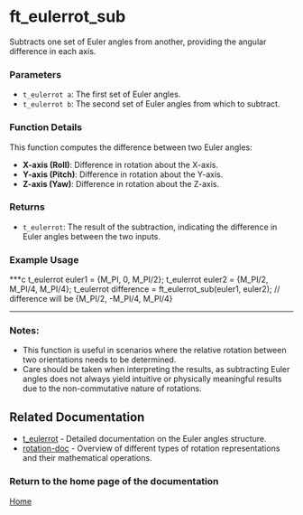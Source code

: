 # ft_eulerrot_sub
Subtracts one set of Euler angles from another, providing the angular difference in each axis.

### Parameters
- `t_eulerrot a`: The first set of Euler angles.
- `t_eulerrot b`: The second set of Euler angles from which to subtract.

### Function Details
This function computes the difference between two Euler angles:
- **X-axis (Roll)**: Difference in rotation about the X-axis.
- **Y-axis (Pitch)**: Difference in rotation about the Y-axis.
- **Z-axis (Yaw)**: Difference in rotation about the Z-axis.

### Returns
- `t_eulerrot`: The result of the subtraction, indicating the difference in Euler angles between the two inputs.

### Example Usage
***c
t_eulerrot euler1 = {M_PI, 0, M_PI/2};
t_eulerrot euler2 = {M_PI/2, M_PI/4, M_PI/4};
t_eulerrot difference = ft_eulerrot_sub(euler1, euler2);
// difference will be {M_PI/2, -M_PI/4, M_PI/4}
***

### Notes:
- This function is useful in scenarios where the relative rotation between two orientations needs to be determined.
- Care should be taken when interpreting the results, as subtracting Euler angles does not always yield intuitive or physically meaningful results due to the non-commutative nature of rotations.

## Related Documentation
- [t_eulerrot](./t_eulerrot.md) - Detailed documentation on the Euler angles structure.
- [rotation-doc](../rotation-doc.md) - Overview of different types of rotation representations and their mathematical operations.

### Return to the home page of the documentation
[Home](../../home.md)
